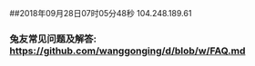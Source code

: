 ##2018年09月28日07时05分48秒 104.248.189.61
### 兔友常见问题及解答: https://github.com/wanggonging/d/blob/w/FAQ.md
